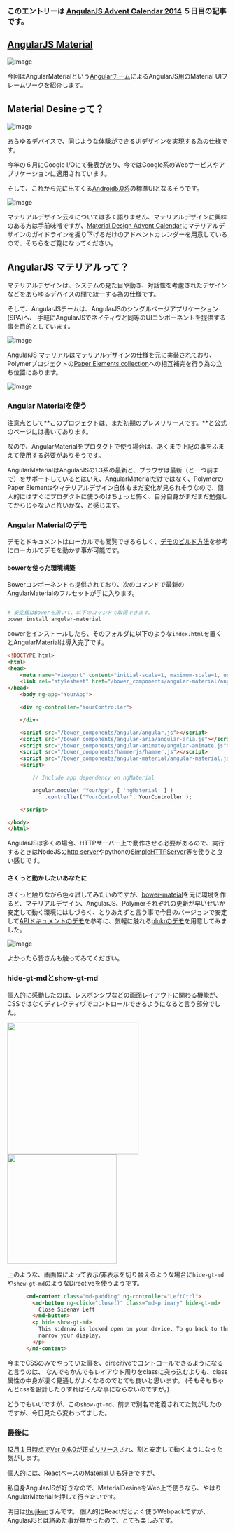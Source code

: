 ### このエントリーは [AngularJS Advent Calendar 2014](http://qiita.com/advent-calendar/2014/html5) ５日目の記事です。


## [AngularJS Material](https://material.angularjs.org/#/)

![Image](https://raw.githubusercontent.com/MSakamaki/AdventCalendar2014/master/img/016.png)

今回はAngularMaterialという[Angularチーム](https://github.com/angular)によるAngularJS用のMaterial UIフレームワークを紹介します。

## Material Desineって？

![Image](https://raw.githubusercontent.com/MSakamaki/AdventCalendar2014/master/img/018.png)


あらゆるデバイスで、同じような体験ができるUIデザインを実現する為の仕様です。

今年の６月にGoogle I/Oにて発表があり、今ではGoogle系のWebサービスやアプリケーションに適用されています。

そして、これから先に出てくる[Android5.0系](https://www.android.com/versions/lollipop-5-0/)の標準UIとなるそうです。

![Image](https://raw.githubusercontent.com/MSakamaki/AdventCalendar2014/master/img/019.png)



マテリアルデザイン云々については多く語りません、マテリアルデザインに興味のある方は手前味噌ですが、[Material Design Advent Calendar](http://www.adventar.org/calendars/495)にマテリアルデザインのガイドラインを掘り下げるだけのアドベントカレンダーを用意しているので、そちらをご覧になってください。

## AngularJS マテリアルって？

マテリアルデザインは、システムの見た目や動き、対話性を考慮されたデザインなどをあらゆるデバイスの間で統一する為の仕様です。

そして、AngularJSチームは、AngularJSのシングルページアプリケーション(SPA)へ、
手軽にAngularJSでネイティヴと同等のUIコンポーネントを提供する事を目的としています。

![Image](https://raw.githubusercontent.com/MSakamaki/AdventCalendar2014/master/img/017.png)


AngularJS マテリアルはマテリアルデザインの仕様を元に実装されており、
Polymerプロジェクトの[Paper Elements collection](http://www.polymer-project.org/docs/elements/paper-elements.html)への相互補完を行う為の立ち位置にあります。

![Image](https://raw.githubusercontent.com/MSakamaki/AdventCalendar2014/master/img/021.png)

### Angular Materialを使う

注意点として**このプロジェクトは、まだ初期のプレスリリースです。**と公式のページには書いてあります。

なので、AngularMaterialをプロダクトで使う場合は、あくまで上記の事をふまえて使用する必要がありそうです。

AngularMaterialはAngularJSの1.3系の最新と、ブラウザは最新（と一つ前まで）をサポートしているとはいえ、AngularMaterialだけではなく、PolymerのPaper Elementsやマテリアルデザイン自体もまだ変化が見られそうなので、個人的にはすぐにプロダクトに使うのはちょっと怖く、自分自身がまだまだ勉強してからじゃないと怖いかな、と感じます。

### Angular Materialのデモ

デモとドキュメントはローカルでも閲覧できるらしく、[デモのビルド方法](https://github.com/angular/material/tree/master/docs)を参考にローカルでデモを動かす事が可能です。


#### bowerを使った環境構築

Bowerコンポーネントも提供されており、次のコマンドで最新のAngularMaterialのフルセットが手に入ります。

```sh

# 安定板はBowerを用いて、以下のコマンドで取得できます。
bower install angular-material

```

bowerをインストールしたら、そのフォルダに以下のような``index.html``を置くとAngularMaterialは導入完了です。

```html
<!DOCTYPE html>
<html>
<head>
    <meta name="viewport" content="initial-scale=1, maximum-scale=1, user-scalable=no" />
    <link rel="stylesheet" href="/bower_components/angular-material/angular-material.css">
</head>
    <body ng-app="YourApp">

    <div ng-controller="YourController">

    </div>

    <script src="/bower_components/angular/angular.js"></script>
    <script src="/bower_components/angular-aria/angular-aria.js"></script>
    <script src="/bower_components/angular-animate/angular-animate.js"></script>
    <script src="/bower_components/hammerjs/hammer.js"></script>
    <script src="/bower_components/angular-material/angular-material.js"></script>
    <script>

        // Include app dependency on ngMaterial

        angular.module( 'YourApp', [ 'ngMaterial' ] )
            .controller("YourController", YourController );

    </script>

</body>
</html>
```

AngularJSは多くの場合、HTTPサーバー上で動作させる必要があるので、実行するときはNodeJSの[http server](https://www.npmjs.org/package/http-server)やpythonの[SimpleHTTPServer](http://docs.python.jp/2/library/simplehttpserver.html)等を使うと良い感じです。


#### さくっと動かしたいあなたに

さくっと触りながら色々試してみたいのですが、[bower-mateial](https://github.com/angular/bower-material)を元に環境を作ると、マテリアルデザイン、AngularJS、Polymerそれぞれの更新が早いせいか安定して動く環境にはしづらく、とりあえずと言う事で今日のバージョンで安定して[APIドキュメントのデモ](https://material.angularjs.org/#/demo/material.components.button)を参考に、気軽に触れる[plnkrのデモ](http://embed.plnkr.co/T9vRQhbHDR5w2F0Lnu0R/preview)を用意してみました。

![Image](https://raw.githubusercontent.com/MSakamaki/AdventCalendar2014/master/img/020.png)

よかったら皆さんも触ってみてください。

### hide-gt-mdとshow-gt-md

個人的に感動したのは、レスポンシヴなどの画面レイアウトに関わる機能が、CSSではなくディレクティヴでコントロールできるようになると言う部分でした。

<div>
<img src="https://raw.githubusercontent.com/MSakamaki/AdventCalendar2014/master/img/022.png" height="300">
<img src="https://raw.githubusercontent.com/MSakamaki/AdventCalendar2014/master/img/023.png" height="250">
</div>

上のような、画面幅によって表示/非表示を切り替えるような場合に``hide-gt-md``や``show-gt-md``のようなDirectiveを使うようです。

```html
      <md-content class="md-padding" ng-controller="LeftCtrl">
        <md-button ng-click="close()" class="md-primary" hide-gt-md>
          Close Sidenav Left
        </md-button>
        <p hide show-gt-md>
          This sidenav is locked open on your device. To go back to the default behavior,
          narrow your display.
        </p>
      </md-content>
```


今までCSSのみでやっていた事を、direcitiveでコントロールできるようになると言うのは、
なんでもかんでもレイアウト周りをclassに突っ込むよりも、class属性の中身が凄く見通しがよくなるのでとても良いと思います。
(そもそもちゃんとcssを設計したりすればそんな事にならないのですが。)

どうでもいいですが、この``show-gt-md``、前まで別名で定義されてた気がしたのですが、今日見たら変わってました。

### 最後に

[12月１日時点でVer 0.6.0が正式リリース](https://github.com/angular/material/blob/master/CHANGELOG.md)され、割と安定して動くようになった気がします。

個人的には、Reactベースの[Material UI](http://callemall.github.io/material-ui/#/)も好きですが、

私自身AngularJSが好きなので、MaterialDesineをWeb上で使うなら、やはりAngularMaterialを押して行きたいです。

明日は[thujikun](http://www.adventar.org/users/2461)さんです。
個人的にReactだとよく使うWebpackですが、AngularJSとは絡めた事が無かったので、とても楽しみです。